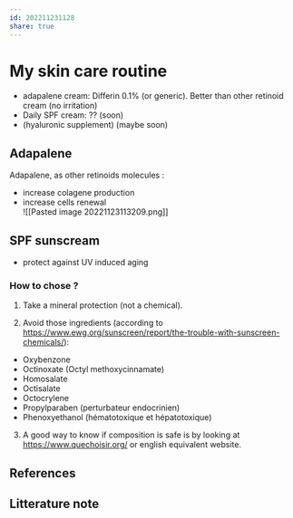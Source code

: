 ```yaml
---  
id: 202211231128  
share: true  
---  
```

# My skin care routine  
- adapalene cream: Differin 0.1% (or generic). Better than other retinoid cream (no irritation)  
- Daily SPF cream: ?? (soon)   
- (hyaluronic supplement) (maybe soon)  
  
  
## Adapalene   
Adapalene, as other retinoids molecules :  
- increase colagene production  
- increase cells renewal  
![[Pasted image 20221123113209.png]]  
  
## SPF sunscream  
- protect against UV induced aging  
  
### How to chose ?   
1. Take a mineral protection (not a chemical).  
  
2. Avoid those ingredients (according to https://www.ewg.org/sunscreen/report/the-trouble-with-sunscreen-chemicals/):   
-   Oxybenzone  
-   Octinoxate (Octyl methoxycinnamate)    
-   Homosalate  
-   Octisalate  
-   Octocrylene  
- Propylparaben (perturbateur endocrinien)  
- Phenoxyethanol (hématotoxique et hépatotoxique)  
  
3. A good way to know if composition is safe is by looking at https://www.quechoisir.org/  or english equivalent website.  
  
## References  
  
## Litterature note  
  
